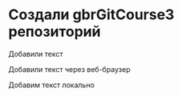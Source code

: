 ﻿# Создали  gbrGitCourse3 репозиторий

Добавили текст

Добавили текст через веб-браузер

Добавим  текст локально